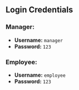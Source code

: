 ## Login Credentials

### Manager:
- **Username:** `manager`
- **Password:** `123`

### Employee:
- **Username:** `employee`
- **Password:** `123`
